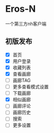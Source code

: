# Eros-N
一个第三方nh客户端
## 初版发布
- [x] 首页
- [x] 用户登录
- [x] 收藏列表
- [x] 查看画廊
- [ ] 画廊TAG
- [ ] 更多查看模式设置
- [ ] 下载画廊
- [x] 相似画廊
- [ ] 画廊评论
- [ ] 画廊历史
- [ ] 搜索
- [ ] 更多设置
